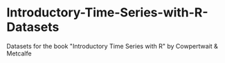# Introductory-Time-Series-with-R-Datasets
Datasets for the book "Introductory Time Series with R" by Cowpertwait &amp; Metcalfe
